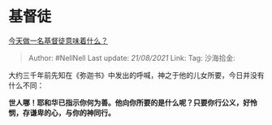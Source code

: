 # 基督徒

[今天做一名基督徒意味着什么？](https://www.zhihu.com/question/24268833/answer/382874590)

> Author: #NellNell
> Last update: *21/08/2021*
> Link:
> Tag:
> 沙海拾金:

大约三千年前先知在《弥迦书》中发出的呼喊，神之于他的儿女所要，今日并没有什么不同：

**世人哪！耶和华已指示你何为善。他向你所要的是什么呢？只要你行公义，好怜悯，存谦卑的心，与你的神同行。**
